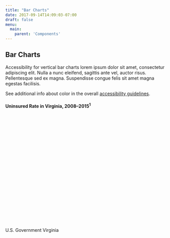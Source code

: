 ```yaml
---
title: "Bar Charts"
date: 2017-09-14T14:09:03-07:00
draft: false
menu:
  main:
    parent: 'Components'
---
```


## Bar Charts

Accessibility for vertical bar charts lorem ipsum dolor sit amet, consectetur adipiscing elit. Nulla a nunc eleifend, sagittis ante vel, auctor risus. Pellentesque sed ex magna. Suspendisse congue felis sit amet magna egestas facilisis.

See additional info about color in the overall [accessibility guidelines](design-principals/accessibility/).

<h4 class="usa-chart-title">Uninsured Rate in Virginia, 2008–2015<sup>1</sup></h4>
<div class="chart" style="height: 350px; width: 100%;"></div>
<div class="usa-legend">
  <span class="usa-legend-box"></span>
    <span class="usa-legend-text">U.S. Government</span>
  <span class="usa-legend-box"></span>
    <span class="usa-legend-text">Virginia</span>
</div>
